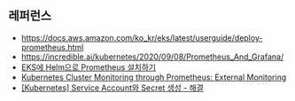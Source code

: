 




## 레퍼런스 ##

* https://docs.aws.amazon.com/ko_kr/eks/latest/userguide/deploy-prometheus.html
* https://incredible.ai/kubernetes/2020/09/08/Prometheus_And_Grafana/
* [EKS에 Helm으로 Prometheus 설치하기](https://velog.io/@brillog/EKS%EC%97%90-Helm%EC%9C%BC%EB%A1%9C-Prometheus-Grafana-%EC%84%A4%EC%B9%98%ED%95%98%EA%B8%B0)
* [Kubernetes Cluster Monitoring through Prometheus: External Monitoring](https://vivek-raj.medium.com/kubernetes-cluster-monitoring-through-prometheus-external-monitoring-54ff01a8b727)
* [[Kubernetes] Service Account와 Secret 생성 - 해결](https://tech-recipe.tistory.com/8)
